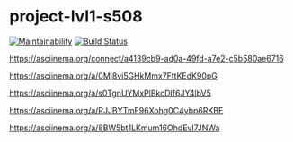 # project-lvl1-s508

[![Maintainability](https://api.codeclimate.com/v1/badges/496837eb6a2823fbd1ef/maintainability)](https://codeclimate.com/github/rnik82/project-lvl1-s508/maintainability)
[![Build Status](https://travis-ci.com/rnik82/project-lvl1-s508.svg?branch=master)](https://travis-ci.com/rnik82/project-lvl1-s508)

https://asciinema.org/connect/a4139cb9-ad0a-49fd-a7e2-c5b580ae6716

https://asciinema.org/a/0Mj8vi5GHkMmx7FttKEdK90pG

https://asciinema.org/a/s0TgnUYMxPlBkcDIf6JY4lbV5

https://asciinema.org/a/RJJBYTmF96Xohg0C4ybp6RKBE

https://asciinema.org/a/8BW5bt1LKmum16OhdEvl7JNWa

